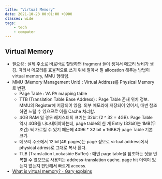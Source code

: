 ```yaml
---
title: "Virtual Memory"
date: 2021-10-23 00:01:00 +0900
classes: wide
tags:
    - tech
    - computer
---
```


## Virtual Memory
- 필요성 : 실제 주소로 바로바로 할당하면 fragment 들이 생겨서 메모리 낭비가 생김. 따라서 메모리를 효율적으로 쓰기 위해 알아서 잘 allocation 해주는 방법이 virtual memory, MMU 형태임.
- MMU (Memory Management Unit) : Virtual Address를 Physical Memory로 변환.
    - Page Table : VA PA mapping table
    - TTB (Translation Table Base Address) : Page Table 존재 위치 정보. MMU의 Register에 저장되어 있음. 외부 메모리에 저장되어 있어서, 매번 참조하면 느릴 수 있으므로 이를 Cache 처리함.
    - 4GB RAM 일 경우 레지스터의 크기는 32bit (2 \^ 32 = 4GB). Page Table 역시 4GB를 나타내어야하는데, page table의 한 개 Entry (32bit)는 1MB(무조건) 씩 가르킬 수 있기 때문에 4096 \* 32 bit = 16KB가 page Table 기본 크기.
    - 메모리 주소에서 12 bit(4K pages)는 page 정보로 virtual address에서 physical adress로 그대로 복사 된다.
    - TLB (Translation Lookaside Buffer) : 매번 page table을 참조하는 짓을 반복할 수 없으므로 사용되는 address-translation cache. page hit 이력이 있는지 없는지 판단해서 빠르게 access.
- [What is virtual memory? - Gary explains](https://www.youtube.com/watch?v=2quKyPnUShQ)